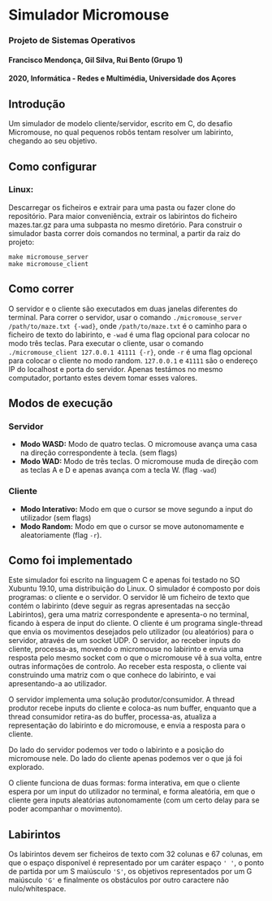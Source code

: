 
# Simulador Micromouse
### Projeto de Sistemas Operativos
#### Francisco Mendonça, Gil Silva, Rui Bento (Grupo 1)
#### 2020, Informática - Redes e Multimédia, Universidade dos Açores

## Introdução
Um simulador de modelo cliente/servidor, escrito em C, do desafio Micromouse, no qual pequenos robôs tentam resolver um labirinto, chegando ao seu objetivo.

## Como configurar

### Linux:

Descarregar os ficheiros e extrair para uma pasta ou fazer clone do repositório.
Para maior conveniência, extrair os labirintos do ficheiro mazes.tar.gz para uma subpasta no mesmo diretório.
Para construir o simulador basta correr dois comandos no terminal, a partir da raiz do projeto:

    make micromouse_server
    make micromouse_client

## Como correr
O servidor e o cliente são executados em duas janelas diferentes do terminal.
Para correr o servidor, usar o comando `./micromouse_server /path/to/maze.txt {-wad}`, onde `/path/to/maze.txt` é o caminho para o ficheiro de texto do labirinto, e `-wad` é uma flag opcional para colocar no modo três teclas.
Para executar o cliente, usar o comando `./micromouse_client 127.0.0.1 41111 {-r}`, onde `-r` é uma flag opcional para colocar o cliente no modo random. `127.0.0.1` e `41111` são o endereço IP do localhost e porta do servidor. Apenas testámos no mesmo computador, portanto estes devem tomar esses valores.

## Modos de execução
### Servidor
-   **Modo WASD:** Modo de quatro teclas. O micromouse avança uma casa na direção correspondente à tecla. (sem flags)
-   **Modo WAD:** Modo de três teclas. O micromouse muda de direção com as teclas A e D e apenas avança com a tecla W. (flag `-wad`)

###  Cliente
-   **Modo Interativo:** Modo em que o cursor se move segundo a input do utilizador (sem flags)
-   **Modo Random:** Modo em que o cursor se move autonomamente e aleatoriamente (flag `-r`).
    
## Como foi implementado
Este simulador foi escrito na linguagem C e apenas foi testado no SO Xubuntu 19.10, uma distribuição do Linux.
O simulador é composto por dois programas: o cliente e o servidor. O servidor lê um ficheiro de texto que contém o labirinto (deve seguir as regras apresentadas na secção Labirintos), gera uma matriz correspondente e apresenta-o no terminal, ficando à espera de input do cliente. O cliente é um programa single-thread que envia os movimentos desejados pelo utilizador (ou aleatórios) para o servidor, através de um socket UDP. O servidor, ao receber inputs do cliente, processa-as, movendo o micromouse no labirinto e envia uma resposta pelo mesmo socket com o que o micromouse vê à sua volta, entre outras informações de controlo. Ao receber esta resposta, o cliente vai construindo uma matriz com o que conhece do labirinto, e vai apresentando-a ao utilizador.

O servidor implementa uma solução produtor/consumidor. A thread produtor recebe inputs do cliente e coloca-as num buffer, enquanto que a thread consumidor retira-as do buffer, processa-as, atualiza a representação do labirinto e do micromouse, e envia a resposta para o cliente.

Do lado do servidor podemos ver todo o labirinto e a posição do micromouse nele. Do lado do cliente apenas podemos ver o que já foi explorado.
 
O cliente funciona de duas formas: forma interativa, em que o cliente espera por um input do utilizador no terminal, e forma aleatória, em que o cliente gera inputs aleatórias autonomamente (com um certo delay para se poder acompanhar o movimento).

## Labirintos
Os labirintos devem ser ficheiros de texto com 32 colunas e 67 colunas, em que o espaço disponível é representado por um caráter espaço `' '`, o ponto de partida por um S maiúsculo `'S'`, os objetivos representados por um G maiúsculo `'G'` e finalmente os obstáculos por outro caractere não nulo/whitespace.
